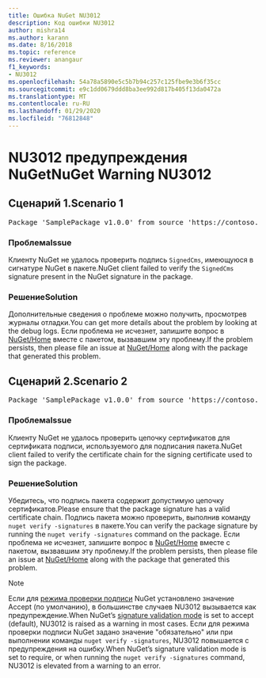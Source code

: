 ```yaml
---
title: Ошибка NuGet NU3012
description: Код ошибки NU3012
author: mishra14
ms.author: karann
ms.date: 8/16/2018
ms.topic: reference
ms.reviewer: anangaur
f1_keywords:
- NU3012
ms.openlocfilehash: 54a78a5890e5c5b7b94c257c125fbe9e3b6f35cc
ms.sourcegitcommit: e9c1dd0679ddd8ba3ee992d817b405f13da0472a
ms.translationtype: MT
ms.contentlocale: ru-RU
ms.lasthandoff: 01/29/2020
ms.locfileid: "76812848"
---
```

# <a name="nuget-warning-nu3012"></a><span data-ttu-id="85741-103">NU3012 предупреждения NuGet</span><span class="sxs-lookup"><span data-stu-id="85741-103">NuGet Warning NU3012</span></span>

## <a name="scenario-1"></a><span data-ttu-id="85741-104">Сценарий 1.</span><span class="sxs-lookup"><span data-stu-id="85741-104">Scenario 1</span></span>

<pre>Package 'SamplePackage v1.0.0' from source 'https://contoso.com/index.json': The primary signature validation failed.</pre>

### <a name="issue"></a><span data-ttu-id="85741-105">Проблема</span><span class="sxs-lookup"><span data-stu-id="85741-105">Issue</span></span>

<span data-ttu-id="85741-106">Клиенту NuGet не удалось проверить подпись `SignedCms`, имеющуюся в сигнатуре NuGet в пакете.</span><span class="sxs-lookup"><span data-stu-id="85741-106">NuGet client failed to verify the `SignedCms` signature present in the NuGet signature in the package.</span></span>


### <a name="solution"></a><span data-ttu-id="85741-107">Решение</span><span class="sxs-lookup"><span data-stu-id="85741-107">Solution</span></span>

<span data-ttu-id="85741-108">Дополнительные сведения о проблеме можно получить, просмотрев журналы отладки.</span><span class="sxs-lookup"><span data-stu-id="85741-108">You can get more details about the problem by looking at the debug logs.</span></span> <span data-ttu-id="85741-109">Если проблема не исчезнет, запишите вопрос в [NuGet/Home](https://github.com/NuGet/Home/issues) вместе с пакетом, вызвавшим эту проблему.</span><span class="sxs-lookup"><span data-stu-id="85741-109">If the problem persists, then please file an issue at [NuGet/Home](https://github.com/NuGet/Home/issues) along with the package that generated this problem.</span></span>



## <a name="scenario-2"></a><span data-ttu-id="85741-110">Сценарий 2.</span><span class="sxs-lookup"><span data-stu-id="85741-110">Scenario 2</span></span>

<pre>Package 'SamplePackage v1.0.0' from source 'https://contoso.com/index.json': The primary signature found a chain building issue:  A certificate chain processed, but terminated in a root certificate which is not trusted by the trust provider.</pre>

### <a name="issue"></a><span data-ttu-id="85741-111">Проблема</span><span class="sxs-lookup"><span data-stu-id="85741-111">Issue</span></span>

<span data-ttu-id="85741-112">Клиенту NuGet не удалось проверить цепочку сертификатов для сертификата подписи, используемого для подписания пакета.</span><span class="sxs-lookup"><span data-stu-id="85741-112">NuGet client failed to verify the certificate chain for the signing certificate used to sign the package.</span></span>


### <a name="solution"></a><span data-ttu-id="85741-113">Решение</span><span class="sxs-lookup"><span data-stu-id="85741-113">Solution</span></span>

<span data-ttu-id="85741-114">Убедитесь, что подпись пакета содержит допустимую цепочку сертификатов.</span><span class="sxs-lookup"><span data-stu-id="85741-114">Please ensure that the package signature has a valid certificate chain.</span></span> <span data-ttu-id="85741-115">Подпись пакета можно проверить, выполнив команду `nuget verify -signatures` в пакете.</span><span class="sxs-lookup"><span data-stu-id="85741-115">You can verify the package signature by running the `nuget verify -signatures` command on the package.</span></span> <span data-ttu-id="85741-116">Если проблема не исчезнет, запишите вопрос в [NuGet/Home](https://github.com/NuGet/Home/issues) вместе с пакетом, вызвавшим эту проблему.</span><span class="sxs-lookup"><span data-stu-id="85741-116">If the problem persists, then please file an issue at [NuGet/Home](https://github.com/NuGet/Home/issues) along with the package that generated this problem.</span></span>


> [!Note]
> <span data-ttu-id="85741-117">Если для [режима проверки подписи](../../consume-packages/installing-signed-packages.md#configure-package-signature-requirements) NuGet установлено значение Accept (по умолчанию), в большинстве случаев NU3012 вызывается как предупреждение.</span><span class="sxs-lookup"><span data-stu-id="85741-117">When NuGet’s [signature validation mode](../../consume-packages/installing-signed-packages.md#configure-package-signature-requirements) is set to accept (default), NU3012 is raised as a warning in most cases.</span></span> <span data-ttu-id="85741-118">Если для режима проверки подписи NuGet задано значение "обязательно" или при выполнении команды `nuget verify -signatures`, NU3012 повышается с предупреждения на ошибку.</span><span class="sxs-lookup"><span data-stu-id="85741-118">When NuGet’s signature validation mode is set to require, or when running the `nuget verify -signatures` command, NU3012 is elevated from a warning to an error.</span></span> 
